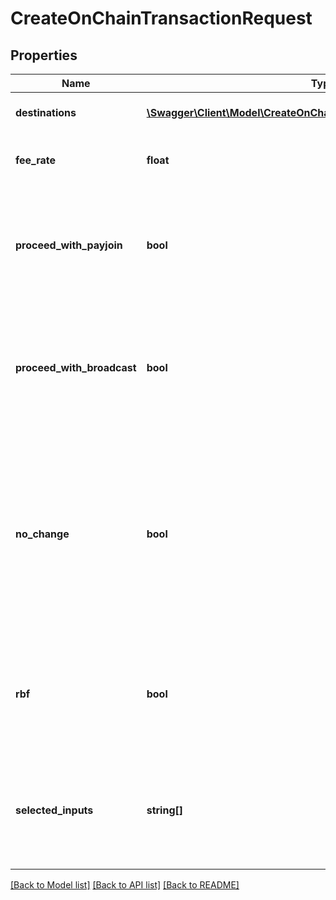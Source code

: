 # CreateOnChainTransactionRequest

## Properties
Name | Type | Description | Notes
------------ | ------------- | ------------- | -------------
**destinations** | [**\Swagger\Client\Model\CreateOnChainTransactionRequestDestination[]**](CreateOnChainTransactionRequestDestination.md) | What and where to send money | [optional] 
**fee_rate** | **float** | A wallet address or a BIP21 payment link | [optional] 
**proceed_with_payjoin** | **bool** | Whether to attempt to do a BIP78 payjoin if one of the destinations is a BIP21 with payjoin enabled | [optional] [default to true]
**proceed_with_broadcast** | **bool** | Whether to broadcast the transaction after creating it or to simply return the transaction in hex format. | [optional] [default to true]
**no_change** | **bool** | Whether to send all the spent coins to the destinations (THIS CAN COST YOU SIGNIFICANT AMOUNTS OF MONEY, LEAVE FALSE UNLESS YOU KNOW WHAT YOU ARE DOING). | [optional] [default to false]
**rbf** | **bool** | Whether to enable RBF for the transaction. Leave blank to have it random (beneficial to privacy) | [optional] 
**selected_inputs** | **string[]** | Restrict the creation of the transactions from the outpoints provided ONLY (coin selection) | [optional] 

[[Back to Model list]](../../README.md#documentation-for-models) [[Back to API list]](../../README.md#documentation-for-api-endpoints) [[Back to README]](../../README.md)

